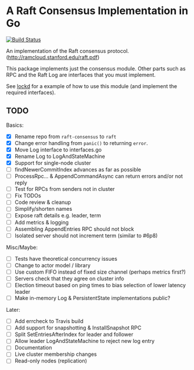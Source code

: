 # A Raft Consensus Implementation in Go

[![Build Status](https://travis-ci.org/divtxt/raft.svg?branch=master)](https://travis-ci.org/divtxt/raft)

An implementation of the Raft consensus protocol.
(<http://ramcloud.stanford.edu/raft.pdf>)

This package implements just the consensus module.
Other parts such as RPC and the Raft Log are interfaces that you must implement.

See [lockd](https://github.com/divtxt/lockd) for a example of how to use this module
(and implement the required interfaces).



## TODO


Basics:

- [x] Rename repo from `raft-consensus` to `raft`
- [x] Change error handling from `panic()` to returning `error`.
- [x] Move Log interface to interfaces.go
- [x] Rename Log to LogAndStateMachine
- [x] Support for single-node cluster
- [ ] findNewerCommitIndex advances as far as possible
- [ ] ProcessRpc... & AppendCommandAsync can return errors and/or not reply
- [ ] Test for RPCs from senders not in cluster
- [ ] Fix TODOs
- [ ] Code review & cleanup
- [ ] Simplify/shorten names
- [ ] Expose raft details e.g. leader, term
- [ ] Add metrics & logging
- [ ] Assembling AppendEntries RPC should not block
- [ ] Isolated server should not increment term (similar to #6p8)

Misc/Maybe:

- [ ] Tests have theoretical concurrency issues
- [ ] Change to actor model / library
- [ ] Use custom FIFO instead of fixed size channel (perhaps metrics first?)
- [ ] Servers check that they agree on cluster info
- [ ] Election timeout based on ping times to bias selection of lower latency leader
- [ ] Make in-memory Log & PersistentState implementations public?

Later:

- [ ] Add errcheck to Travis build
- [ ] Add support for snapshotting & InstallSnapshot RPC
- [ ] Split SetEntriesAfterIndex for leader and follower
- [ ] Allow leader LogAndStateMachine to reject new log entry
- [ ] Documentation
- [ ] Live cluster membership changes
- [ ] Read-only nodes (replication)
